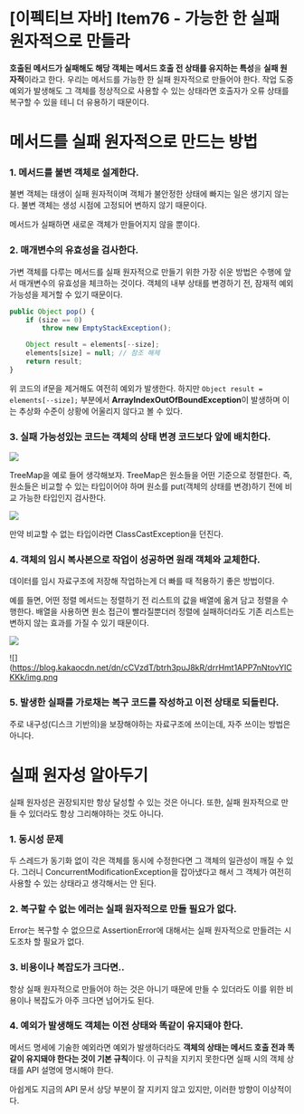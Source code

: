 # [이펙티브 자바] Item76 - 가능한 한 실패 원자적으로 만들라

**호출된 메서드가 실패해도 해당 객체는 메서드 호출 전 상태를 유지하는 특성**을 **실패 원자적**이라고 한다. 우리는 메서드를 가능한 한 실패 원자적으로 만들어야 한다. 작업 도중 예외가 발생해도 그 객체를 정상적으로 사용할 수 있는 상태라면 호출자가 오류 상태를 복구할 수 있을 테니 더 유용하기 때문이다.

# 메서드를 실패 원자적으로 만드는 방법

### 1. 메서드를 불변 객체로 설계한다.

불변 객체는 태생이 실패 원자적이며 객체가 불안정한 상태에 빠지는 일은 생기지 않는다. 불변 객체는 생성 시점에 고정되어 변하지 않기 때문이다. 

메서드가 실패하면 새로운 객체가 만들어지지 않을 뿐이다.

### 2. 매개변수의 유효성을 검사한다.

가변 객체를 다루는 메서드를 실패 원자적으로 만들기 위한 가장 쉬운 방법은 수행에 앞서 매개변수의 유효성을 체크하는 것이다. 객체의 내부 상태를 변경하기 전, 잠재적 예외 가능성을 제거할 수 있기 때문이다.

```jsx
public Object pop() {
    if (size == 0)
        throw new EmptyStackException();

    Object result = elements[--size];
    elements[size] = null; // 참조 해제
    return result;
}
```

위 코드의 if문을 제거해도 여전히 예외가 발생한다. 하지만 `Object result = elements[--size];` 부분에서 **ArrayIndexOutOfBoundException**이 발생하며 이는 추상화 수준이 상황에 어울리지 않다고 볼 수 있다.

### 3. 실패 가능성있는 코드는 객체의 상태 변경 코드보다 앞에 배치한다.

![](https://blog.kakaocdn.net/dn/b0deN8/btrhX19teOT/2JoTzPJVAqlvH2u5nUYfj0/img.png)

TreeMap을 예로 들어 생각해보자. TreeMap은 원소들을 어떤 기준으로 정렬한다. 즉, 원소들은 비교할 수 있는 타입이어야 하며 원소를 put(객체의 상태를 변경)하기 전에 비교 가능한 타입인지 검사한다. 

![](https://blog.kakaocdn.net/dn/J3Mjv/btrhVYrQkZb/iGUmbcVdQXUsD8e0nGUm51/img.png)

만약 비교할 수 없는 타입이라면 ClassCastException을 던진다.

### 4. 객체의 임시 복사본으로 작업이 성공하면 원래 객체와 교체한다.

데이터를 임시 자료구조에 저장해 작업하는게 더 빠를 때 적용하기 좋은 방법이다. 

예를 들면, 어떤 정렬 메서드는 정렬하기 전 리스트의 값을 배열에 옮겨 담고 정렬을 수행한다. 배열을 사용하면 원소 접근이 빨라질뿐더러 정렬에 실패하더라도 기존 리스트는 변하지 않는 효과를 가질 수 있기 때문이다.

![](https://blog.kakaocdn.net/dn/sh9Dm/btrhWJONhsE/6twH08dn89YPcbrxOAZiY0/img.png)

![](https://blog.kakaocdn.net/dn/cCVzdT/btrh3puJ8kR/drrHmt1APP7nNtovYlCKKk/img.png

### 5. 발생한 실패를 가로채는 복구 코드를 작성하고 이전 상태로 되돌린다.

주로 내구성(디스크 기반의)을 보장해야하는 자료구조에 쓰이는데, 자주 쓰이는 방법은 아니다. 

# 실패 원자성 알아두기

실패 원자성은 권장되지만 항상 달성할 수 있는 것은 아니다. 또한, 실패 원자적으로 만들 수 있더라도 항상 그리해야하는 것도 아니다.

### 1. 동시성 문제

두 스레드가 동기화 없이 각은 객체를 동시에 수정한다면 그 객체의 일관성이 깨질 수 있다. 그러니 ConcurrentModificationException을 잡아냈다고 해서 그 객체가 여전히 사용할 수 있는 상태라고 생각해서는 안 된다.

### 2. 복구할 수 없는 에러는 실패 원자적으로 만들 필요가 없다.

Error는 복구할 수 없으므로 AssertionError에 대해서는 실패 원자적으로 만들려는 시도조차 할 필요가 없다.

### 3. 비용이나 복잡도가 크다면..

항상 실패 원자적으로 만들어야 하는 것은 아니기 때문에 만들 수 있더라도 이를 위한 비용이나 복잡도가 아주 크다면 넘어가도 된다. 

### 4. 예외가 발생해도 객체는 이전 상태와 똑같이 유지돼야 한다.

메서드 명세에 기술한 예외라면 예외가 발생하더라도 **객체의 상태는 메서드 호출 전과 똑같이 유지돼야 한다는 것이 기본 규칙**이다. 이 규칙을 지키지 못한다면 실패 시의 객체 상태를 API 설명에 명시해야 한다. 

아쉽게도 지금의 API 문서 상당 부분이 잘 지키지 않고 있지만, 이러한 방향이 이상적이다.